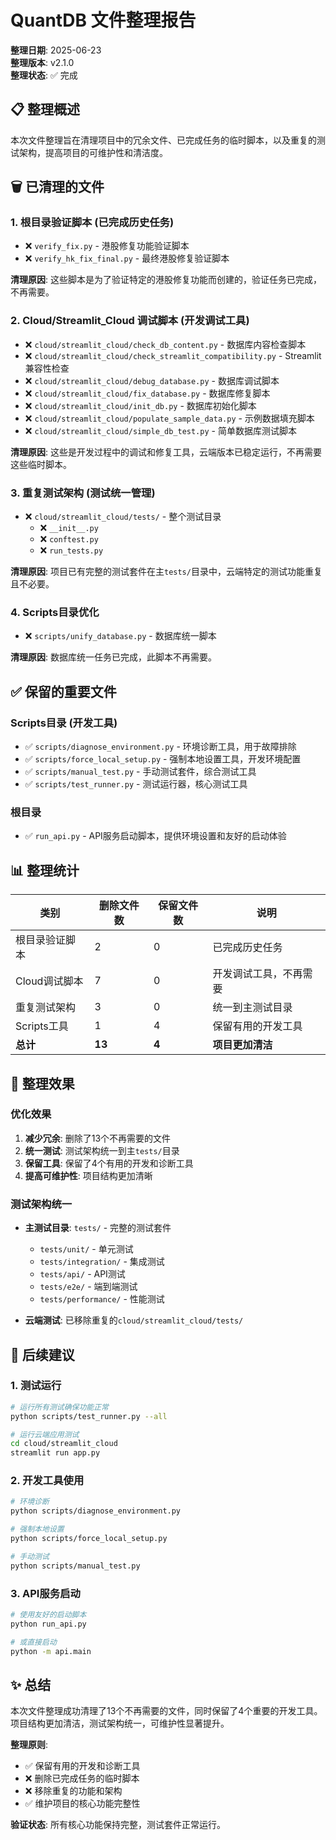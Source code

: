 # QuantDB 文件整理报告

**整理日期**: 2025-06-23  
**整理版本**: v2.1.0  
**整理状态**: ✅ 完成

## 📋 整理概述

本次文件整理旨在清理项目中的冗余文件、已完成任务的临时脚本，以及重复的测试架构，提高项目的可维护性和清洁度。

## 🗑️ 已清理的文件

### 1. 根目录验证脚本 (已完成历史任务)
- ❌ `verify_fix.py` - 港股修复功能验证脚本
- ❌ `verify_hk_fix_final.py` - 最终港股修复验证脚本

**清理原因**: 这些脚本是为了验证特定的港股修复功能而创建的，验证任务已完成，不再需要。

### 2. Cloud/Streamlit_Cloud 调试脚本 (开发调试工具)
- ❌ `cloud/streamlit_cloud/check_db_content.py` - 数据库内容检查脚本
- ❌ `cloud/streamlit_cloud/check_streamlit_compatibility.py` - Streamlit兼容性检查
- ❌ `cloud/streamlit_cloud/debug_database.py` - 数据库调试脚本
- ❌ `cloud/streamlit_cloud/fix_database.py` - 数据库修复脚本
- ❌ `cloud/streamlit_cloud/init_db.py` - 数据库初始化脚本
- ❌ `cloud/streamlit_cloud/populate_sample_data.py` - 示例数据填充脚本
- ❌ `cloud/streamlit_cloud/simple_db_test.py` - 简单数据库测试脚本

**清理原因**: 这些是开发过程中的调试和修复工具，云端版本已稳定运行，不再需要这些临时脚本。

### 3. 重复测试架构 (测试统一管理)
- ❌ `cloud/streamlit_cloud/tests/` - 整个测试目录
  - ❌ `__init__.py`
  - ❌ `conftest.py`
  - ❌ `run_tests.py`

**清理原因**: 项目已有完整的测试套件在主`tests/`目录中，云端特定的测试功能重复且不必要。

### 4. Scripts目录优化
- ❌ `scripts/unify_database.py` - 数据库统一脚本

**清理原因**: 数据库统一任务已完成，此脚本不再需要。

## ✅ 保留的重要文件

### Scripts目录 (开发工具)
- ✅ `scripts/diagnose_environment.py` - 环境诊断工具，用于故障排除
- ✅ `scripts/force_local_setup.py` - 强制本地设置工具，开发环境配置
- ✅ `scripts/manual_test.py` - 手动测试套件，综合测试工具
- ✅ `scripts/test_runner.py` - 测试运行器，核心测试工具

### 根目录
- ✅ `run_api.py` - API服务启动脚本，提供环境设置和友好的启动体验

## 📊 整理统计

| 类别 | 删除文件数 | 保留文件数 | 说明 |
|------|------------|------------|------|
| 根目录验证脚本 | 2 | 0 | 已完成历史任务 |
| Cloud调试脚本 | 7 | 0 | 开发调试工具，不再需要 |
| 重复测试架构 | 3 | 0 | 统一到主测试目录 |
| Scripts工具 | 1 | 4 | 保留有用的开发工具 |
| **总计** | **13** | **4** | **项目更加清洁** |

## 🎯 整理效果

### 优化效果
1. **减少冗余**: 删除了13个不再需要的文件
2. **统一测试**: 测试架构统一到主`tests/`目录
3. **保留工具**: 保留了4个有用的开发和诊断工具
4. **提高可维护性**: 项目结构更加清晰

### 测试架构统一
- **主测试目录**: `tests/` - 完整的测试套件
  - `tests/unit/` - 单元测试
  - `tests/integration/` - 集成测试
  - `tests/api/` - API测试
  - `tests/e2e/` - 端到端测试
  - `tests/performance/` - 性能测试

- **云端测试**: 已移除重复的`cloud/streamlit_cloud/tests/`

## 🔧 后续建议

### 1. 测试运行
```bash
# 运行所有测试确保功能正常
python scripts/test_runner.py --all

# 运行云端应用测试
cd cloud/streamlit_cloud
streamlit run app.py
```

### 2. 开发工具使用
```bash
# 环境诊断
python scripts/diagnose_environment.py

# 强制本地设置
python scripts/force_local_setup.py

# 手动测试
python scripts/manual_test.py
```

### 3. API服务启动
```bash
# 使用友好的启动脚本
python run_api.py

# 或直接启动
python -m api.main
```

## ✨ 总结

本次文件整理成功清理了13个不再需要的文件，同时保留了4个重要的开发工具。项目结构更加清洁，测试架构统一，可维护性显著提升。

**整理原则**:
- ✅ 保留有用的开发和诊断工具
- ❌ 删除已完成任务的临时脚本
- ❌ 移除重复的功能和架构
- ✅ 维护项目的核心功能完整性

**验证状态**: 所有核心功能保持完整，测试套件正常运行。
